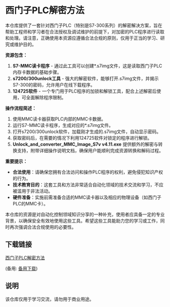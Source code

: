 # 西门子PLC解密方法

本仓库提供了一套针对西门子PLC（特别是S7-300系列）的解密解决方案，旨在帮助工程师和学习者在合法授权及调试维护的前提下，对加密的PLC程序进行读取和处理。请注意，正确使用本资源应遵循合法合规的原则，仅用于正当的学习、研究或维护目的。

**资源包含：**
1. **S7-MMC读卡程序** - 通过此工具可以创建*.s7img文件，这是读取西门子PLC内存卡数据的基础步骤。
2. **s7200/300unlock工具** - 强大的解密软件，能够打开.s7img文件，并揭示S7-300的密码，允许用户在线下载程序。
3. **124725软件** - 一个专门用于PLC程序的加锁和解锁工具，配合上述解密后使用，可全面解除程序限制。

**操作流程简述：**
1. 使用MMC读卡器获取PLC内部的MMC卡数据。
2. 运行S7-MMC读卡程序，生成对应的*.s7img文件。
3. 打开s7200/300unlock软件，加载刚才生成的.s7img文件，自动显示密码。
4. 获取密码后，在需要的情况下利用124725软件对锁定的程序进行解锁。
5. **Unlock_and_converter_MMC_Image_S7v v4.11.exe** 提供额外的解密与转换支持，附带详细操作说明文档，确保用户能顺利完成资源转换和解码过程。

**重要提示：**
- **合法使用**：请确保您拥有合法访问和操作PLC程序的权利，避免侵犯知识产权的行为。
- **技术教育目的**：这套工具和方法非常适合自动化领域的技术交流和学习，不应被滥用于非法活动。
- **硬件准备**：实施前需准备合适的MMC读卡器以及相应的物理设备（如西门子PLC的MMC卡）。

本仓库的资源是对自动化控制领域知识分享的一种补充，使用者应具备一定的专业背景，以确保安全有效地使用这些工具。希望这些工具能助力您的学习或工作，同时再次强调合法合规使用的必要性。

## 下载链接
[西门子PLC解密方法]() 

(备用: [备用下载](https://pan.baidu.com/s/1LfAZewVDni0-lWnJaUxVKA?pwd=1234))

## 说明

该仓库仅用于学习交流，请勿用于商业用途。
